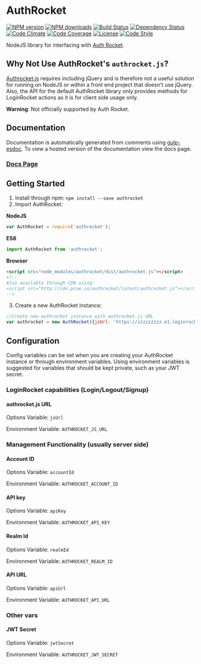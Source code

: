 # AuthRocket

[![NPM version][npm-image]][npm-url]
[![NPM downloads][npm-downloads-image]][npm-url]
[![Build Status][travis-image]][travis-url]
[![Dependency Status][daviddm-image]][daviddm-url]
[![Code Climate][climate-image]][climate-url]
[![Code Coverage][coverage-image]][coverage-url]
[![License][license-image]][license-url]
[![Code Style][code-style-image]][code-style-url]

NodeJS library for interfacing with [Auth Rocket](https://authrocket.com/).

## Why Not Use AuthRocket's `authrocket.js`?

[Authrocket.js](https://authrocket.com/docs/js/authrocket_js) requires including jQuery and is therefore not a useful solution for running on NodeJS or within a front end project that doesn't use jQuery. Also, the API for the default AuthRocket library only provides methods for LoginRocket actions as it is for client side usage only.

**Warning**: Not officially supported by Auth Rocket.
## Documentation
Documentation is automatically generated from comments using [gulp-esdoc](https://www.npmjs.com/package/gulp-esdoc). To view a hosted version of the documentation view the docs page.

### [Docs Page](https://cdn.prue.io/authrocket/latest/docs/class/src/authrocket.js~AuthRocket.html)
## Getting Started
1. Install through npm: `npm install --save authrocket`
2. Import AuthRocket:

  **NodeJS**
  ```javascript
  var AuthRocket = require('authrocket');
  ```

  **ES6**
  ```javascript
  import AuthRocket from 'authrocket';
  ```

  **Browser**

  ```html
  <script src="node_modules/authrocket/dist/authrocket.js"></script>
  <!--
  Also available through CDN using:
  <script src="http://cdn.prue.io/authrocket/latest/authrocket.js"></script>
  -->
  ```

3. Create a new AuthRocket instance:
```javascript
//Create new authrocket instance with authrocket.js URL
var authrocket = new AuthRocket({jsUrl: 'https://zzzzzzzzz.e1.loginrocket.com/v1/'});
```

## Configuration
Config variables can be set when you are creating your AuthRocket instance or through environment variables. Using environment variables is suggested for variables that should be kept private, such as your JWT secret.

### LoginRocket capabilities (Login/Logout/Signup)
#### authrocket.js URL
Options Variable: `jsUrl`

Environment Variable: `AUTHROCKET_JS_URL`

### Management Functionality (usually server side)

#### Account ID
Options Variable: `accountId`

Environment Variable: `AUTHROCKET_ACCOUNT_ID`

#### API key
Options Variable: `apiKey`

Environment Variable: `AUTHROCKET_API_KEY`

#### Realm Id
Options Variable: `realmId`

Environment Variable: `AUTHROCKET_REALM_ID`

#### API URL
Options Variable: `apiUrl`

Environment Variable: `AUTHROCKET_API_URL`

### Other vars
#### JWT Secret
Options Variable: `jwtSecret`

Environment Variable: `AUTHROCKET_JWT_SECRET`


[npm-image]: https://img.shields.io/npm/v/authrocket.svg?style=flat-square
[npm-url]: https://npmjs.org/package/authrocket
[npm-downloads-image]: https://img.shields.io/npm/dm/authrocket.svg?style=flat-square
[travis-image]: https://img.shields.io/travis/prescottprue/authrocket/master.svg?style=flat-square
[travis-url]: https://travis-ci.org/prescottprue/authrocket
[daviddm-image]: https://img.shields.io/david/prescottprue/authrocket.svg?style=flat-square
[daviddm-url]: https://david-dm.org/prescottprue/authrocket
[climate-image]: https://img.shields.io/codeclimate/github/prescottprue/authrocket.svg?style=flat-square
[climate-url]: https://codeclimate.com/github/prescottprue/authrocket
[coverage-image]: https://img.shields.io/codeclimate/coverage/github/prescottprue/authrocket.svg?style=flat-square
[coverage-url]: https://codeclimate.com/github/prescottprue/authrocket
[license-image]: https://img.shields.io/npm/l/authrocket.svg?style=flat-square
[license-url]: https://github.com/prescottprue/authrocket/blob/master/LICENSE
[code-style-image]: https://img.shields.io/badge/code%20style-standard-brightgreen.svg?style=flat-square
[code-style-url]: http://standardjs.com/
